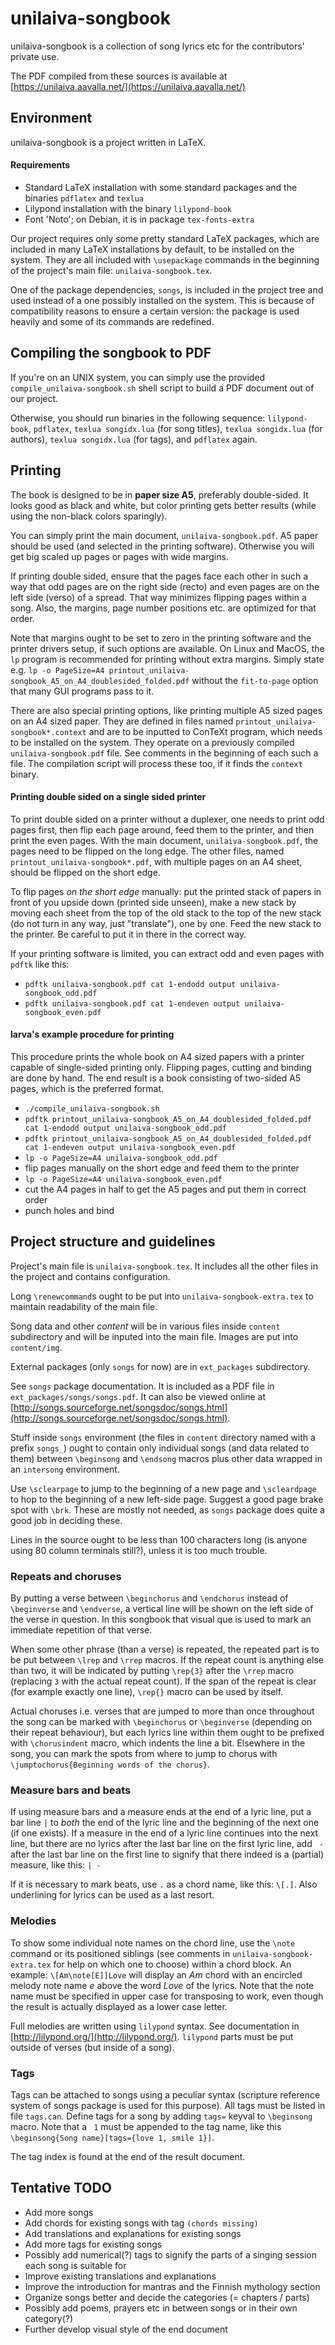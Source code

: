 unilaiva-songbook
=================

unilaiva-songbook is a collection of song lyrics etc for the contributors' 
private use.

The PDF compiled from these sources is available at
[https://unilaiva.aavalla.net/](https://unilaiva.aavalla.net/)


Environment
-----------

unilaiva-songbook is a project written in LaTeX.

#### Requirements ####

  * Standard LaTeX installation with some standard packages and the binaries
    `pdflatex` and `texlua`
  * Lilypond installation with the binary `lilypond-book`
  * Font 'Noto'; on Debian, it is in package `tex-fonts-extra`


Our project requires only some pretty standard LaTeX packages, which 
are included in many LaTeX installations by default, to be installed on 
the system. They are all included with `\usepackage` commands in the 
beginning of the project's main file: `unilaiva-songbook.tex`.

One of the package dependencies, `songs`, is included in the project
tree and used instead of a one possibly installed on the system. This 
is because of compatibility reasons to ensure a certain version: the 
package is used heavily and some of its commands are redefined.


Compiling the songbook to PDF
-----------------------------

If you're on an UNIX system, you can simply use the provided 
`compile_unilaiva-songbook.sh` shell script to build a PDF document 
out of our project.

Otherwise, you should run binaries in the following sequence:
`lilypond-book`, `pdflatex`, `texlua songidx.lua` (for song titles),
`texlua songidx.lua` (for authors), `texlua songidx.lua` (for tags),
and `pdflatex` again.


Printing
--------

The book is designed to be in **paper size A5**, preferably double-sided. It
looks good as black and white, but color printing gets better results (while
using the non-black colors sparingly).

You can simply print the main document, `unilaiva-songbook.pdf`. A5 paper
should be used (and selected in the printing software). Otherwise you will
get big scaled up pages or pages with wide margins.

If printing double sided, ensure that the pages face each other in such a way
that odd pages are on the right side (recto) and even pages are on the left side
(verso) of a spread. That way minimizes flipping pages within a song. Also, the
margins, page number positions etc. are optimized for that order.

Note that margins ought to be set to zero in the printing software and the
printer drivers setup, if such options are available. On Linux and MacOS,
the `lp` program is recommended for printing without extra margins. Simply state
e.g. `lp -o PageSize=A4 printout_unilaiva-songbook_A5_on_A4_doublesided_folded.pdf`
without the `fit-to-page` option that many GUI programs pass to it.

There are also special printing options, like printing multiple A5 sized pages on
an A4 sized paper. They are defined in files named `printout_unilaiva-songbook*.context`
and are to be inputted to ConTeXt program, which needs to be installed on the system.
They operate on a previously compiled `unilaiva-songbook.pdf` file. See comments
in the beginning of each such a file. The compilation script will process these too,
if it finds the `context` binary.

#### Printing double sided on a single sided printer ####

To print double sided on a printer without a duplexer, one needs to print odd
pages first, then flip each page around, feed them to the printer, and then print
the even pages. With the main document, `unilaiva-songbook.pdf`, the pages need to
be flipped on the long edge. The other files, named `printout_unilaiva-songbook*.pdf`,
with multiple pages on an A4 sheet, should be flipped on the short edge.

To flip pages *on the short edge* manually: put the printed stack of papers in front
of you upside down (printed side unseen), make a new stack by moving each sheet from
the top of the old stack to the top of the new stack (do not turn in any way, just
"translate"), one by one. Feed the new stack to the printer. Be careful to put it in
there in the correct way.

If your printing software is limited, you can extract odd and even pages with `pdftk`
like this:
  * `pdftk unilaiva-songbook.pdf cat 1-endodd output unilaiva-songbook_odd.pdf`
  * `pdftk unilaiva-songbook.pdf cat 1-endeven output unilaiva-songbook_even.pdf`

#### larva's example procedure for printing ####

This procedure prints the whole book on A4 sized papers with a printer capable of
single-sided printing only. Flipping pages, cutting and binding are done by hand.
The end result is a book consisting of two-sided A5 pages, which is the preferred
format.

  * `./compile_unilaiva-songbook.sh`
  * `pdftk printout_unilaiva-songbook_A5_on_A4_doublesided_folded.pdf cat 1-endodd output unilaiva-songbook_odd.pdf`
  * `pdftk printout_unilaiva-songbook_A5_on_A4_doublesided_folded.pdf cat 1-endeven output unilaiva-songbook_even.pdf`
  * `lp -o PageSize=A4 unilaiva-songbook_odd.pdf`
  * flip pages manually on the short edge and feed them to the printer
  * `lp -o PageSize=A4 unilaiva-songbook_even.pdf`
  * cut the A4 pages in half to get the A5 pages and put them in correct order
  * punch holes and bind


Project structure and guidelines
--------------------------------

Project's main file is `unilaiva-songbook.tex`. It includes all the
other files in the project and contains configuration.

Long `\renewcommand`s ought to be put into `unilaiva-songbook-extra.tex`
to maintain readability of the main file.

Song data and other *content* will be in various files inside `content`
subdirectory and will be inputed into the main file. Images are put into
`content/img`.

External packages (only `songs` for now) are in `ext_packages` subdirectory.

See `songs` package documentation. It is included as a PDF file in `ext_packages/songs/songs.pdf`.
It can also be viewed online at [http://songs.sourceforge.net/songsdoc/songs.html](http://songs.sourceforge.net/songsdoc/songs.html).

Stuff inside `songs` environment (the files in `content` directory named
with a prefix `songs_`) ought to contain only individual songs (and data
related to them) between `\beginsong` and `\endsong` macros plus other
data wrapped in an `intersong` environment. 

Use `\sclearpage` to jump to the beginning of a new page and `\scleardpage` to
hop to the beginning of a new left-side page. Suggest a good page brake spot
with `\brk`. These are mostly not needed, as `songs` package does quite a good
job in deciding these.

Lines in the source ought to be less than 100 characters long (is anyone using
80 column terminals still?), unless it is too much trouble.

### Repeats and choruses ###

By putting a verse between `\beginchorus` and `\endchorus` instead of `\beginverse`
and `\endverse`, a vertical line will be shown on the left side of the verse in
question. In this songbook that visual que is used to mark an immediate repetition
of that verse.

When some other phrase (than a verse) is repeated, the repeated part is to be put between
`\lrep` and `\rrep` macros. If the repeat count is anything else than two, it will be
indicated by putting `\rep{3}` after the `\rrep` macro (replacing `3` with the actual
repeat count). If the span of the repeat is clear (for example exactly one line), `\rep{}`
macro can be used by itself.

Actual choruses i.e. verses that are jumped to more than once throughout the song can be
marked with `\beginchorus` or `\beginverse` (depending on their repeat behaviour), but each
lyrics line within them ought to be prefixed with `\chorusindent` macro, which indents the
line a bit. Elsewhere in the song, you can mark the spots from where to jump to chorus with
`\jumptochorus{Beginning words of the chorus}`.

### Measure bars and beats ###

If using measure bars and a measure ends at the end of a lyric line, put
a bar line `|` to *both* the end of the lyric line and the beginning of the
next one (if one exists). If a measure in the end of a lyric line continues
into the next line, but there are no lyrics after the last bar line on the
first lyric line, add ` -` after the last bar line on the first line to signify
that there indeed is a (partial) measure, like this: `| -`

If it is necessary to mark beats, use `.` as a chord name, like this: `\[.]`.
Also underlining for lyrics can be used as a last resort.

### Melodies ###

To show some individual note names on the chord line, use the `\note` command
or its positioned siblings (see comments in `unilaiva-songbook-extra.tex` for
help on which one to choose) within a chord block. An example: `\[Am\note[E]]Love`
will display an *Am* chord with an encircled melody note name *e* above the word
*Love* of the lyrics. Note that the note name must be specified in upper case
for transposing to work, even though the result is actually displayed as a lower
case letter.

Full melodies are written using `lilypond` syntax. See documentation in
[http://lilypond.org/](http://lilypond.org/). `lilypond` parts must be put
outside of verses (but inside of a song).

### Tags ###

Tags can be attached  to songs using a peculiar syntax (scripture reference system
of songs package is used for this purpose). All tags must be listed in file
`tags.can`. Define tags for a song by adding `tags=` keyval to `\beginsong` macro.
Note that a ` 1` must be appended to the tag name, like this
`\beginsong{Song name}[tags={love 1, smile 1}]`.

The tag index is found at the end of the result document.


Tentative TODO
--------------

*  Add more songs
*  Add chords for existing songs with tag `(chords missing)`
*  Add translations and explanations for existing songs
*  Add more tags for existing songs
*  Possibly add numerical(?) tags to signify the parts of a singing session
   each song is suitable for
*  Improve existing translations and explanations
*  Improve the introduction for mantras and the Finnish mythology section
*  Organize songs better and decide the categories (= chapters / parts)
*  Possibly add poems, prayers etc in between songs or in their own category(?)
*  Further develop visual style of the end document
